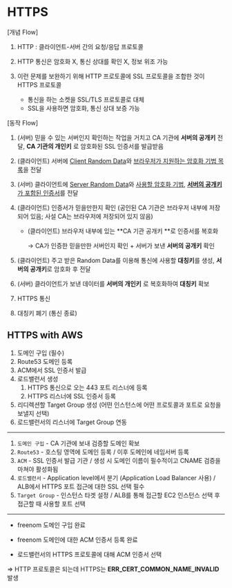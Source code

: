 # HTTPS

[개념 Flow]

1. HTTP : 클라이언트-서버 간의 요청/응답 프로토콜

2. HTTP 통신은 암호화 X, 통신 상대를 확인 X, 정보 위조 가능
3. 이런 문제를 보완하기 위해 HTTP 프로토콜에 SSL 프로토콜을 조합한 것이 HTTPS 프로토콜
   - 통신을 하는 소켓을 SSL/TLS 프로토콜로 대체
   - SSL을 사용하면 암호화, 통신 상대 보증 가능



[동작 Flow]

1. (서버) 믿을 수 있는 서버인지 확인하는 작업을 거치고 CA 기관에 **서버의 공개키** 전달, **CA 기관의 개인키** 로 암호화된 SSL 인증서를 발급받음

2. (클라이언트) 서버에 <u>Client Random Data</u>와 <u>브라우저가 지원하는 암호화 기법 목록</u>을 전달

3. (서버) 클라이언트에 <u>Server Random Data</u>와 <u>사용할 암호화 기법</u>, <u>**서버의 공개키**가 포함된 인증서</u>를 전달

4. (클라이언트) 인증서가 믿을만한지 확인 (공인된 CA 기관은 브라우저 내부에 저장되어 있음; 사설 CA는 브라우저에 저장되어 있지 않음)

   - (클라이언트) 브라우저 내부에 있는 **CA 기관 공개키 **로 인증서를 복호화

     -> CA가 인증한 믿을만한 서버인지 확인 + 서버가 보낸 **서버의 공개키** 확인

5. (클라이언트) 주고 받은 Random Data를 이용해 통신에 사용할 **대칭키**를 생성, **서버의 공개키**로 암호화 후 전달

6. (서버) 클라이언트가 보낸 데이터를 **서버의 개인키** 로 복호화하여 **대칭키** 확보

7. HTTPS 통신

8. 대칭키 폐기 (통신 종료)



## HTTPS with AWS

1. 도메인 구입 (필수)
2. Route53 도메인 등록
3. ACM에서 SSL 인증서 발급
4. 로드밸런서 생성
   1. HTTPS 통신으로 오는 443 포트 리스너에 등록
   2. HTTPS 리스너에 SSL 인증서 등록
5. 리디렉션할 Target Group 생성 (어떤 인스턴스에 어떤 프로토콜과 포트로 요청을 보낼지 선택)
6. 로드밸런서의 리스너에 Target Group 연동



---

1) `도메인 구입` - CA 기관에 보내 검증할 도메인 확보
2) `Route53` - 호스팅 영역에 도메인 등록 / 이후 도메인에 네임서버 등록
3) `ACM` - SSL 인증서 발급 기관 / 생성 시 도메인 이름이 필수적이고 CNAME 검증을 마쳐야 활성화됨
4) `로드밸런서` - Application level에서 분기 (Application Load Balancer 사용) / ALB에서 HTTPS 포트 접근에 대한 SSL 선택 필수
5) `Target Group` - 인스턴스 타겟 설정 / ALB를 통해 접근할 EC2 인스턴스 선택 후 접근할 때 사용할 포트 선택



---

- freenom 도메인 구입 완료

- freenom 도메인에 대한 ACM 인증서 등록 완료

- 로드밸런서의 HTTPS 프로토콜에 대해 ACM 인증서 선택

=> HTTP 프로토콜은 되는데 HTTPS는 **ERR_CERT_COMMON_NAME_INVALID** 발생

